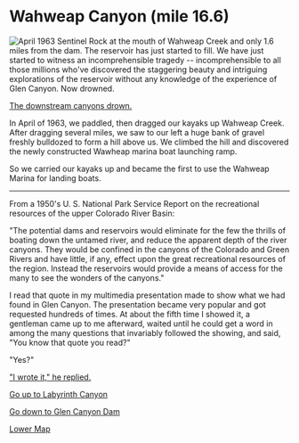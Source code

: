 # Wahweap Canyon (mile 16.6)

![**April 1963** Sentinel Rock at the mouth of Wahweap Creek and only 1.6 miles from the dam. The reservoir has just started to fill. We have just started to witness an incomprehensible tragedy -- incomprehensible to all those millions who've discovered the staggering beauty and intriguing explorations of the reservoir without any knowledge of the experience of Glen Canyon. Now drowned.](wahweap-cyn/sentinel.jpg)

[The downstream canyons drown.](lower-cyns-flooding)

In April of 1963, we paddled, then dragged our kayaks up Wahweap Creek. After dragging several miles, we saw to our left a huge bank of gravel freshly bulldozed to form a hill above us. We climbed the hill and discovered the newly constructed Wawheap marina boat launching ramp. 

So we carried our kayaks up and became the first to use the Wahweap Marina for landing boats.

---

From a 1950's U. S. National Park Service Report on the recreational resources of the upper Colorado River Basin:

"The potential dams and reservoirs would eliminate for the few the thrills of boating down the untamed river, and reduce the apparent depth of the river canyons. They would be confined in the canyons of the Colorado and Green Rivers and have little, if any, effect upon the great recreational resources of the region. Instead the reservoirs would provide a means of access for the many to see the wonders of the canyons."

I read that quote in my multimedia presentation made to show what we had found in Glen Canyon. The presentation became very popular and got requested hundreds of times. At about the fifth time I showed it, a gentleman came up to me afterward, waited until he could get a word in among the many questions that invariably followed the showing, and said, "You know that quote you read?"

"Yes?" 

["I wrote it," he replied.](http://home.pacifier.com/~ppenn/cd.html)

[Go up to Labyrinth Canyon](labyrinth-cyn)

[Go down to Glen Canyon Dam](dam)

[Lower Map](map-lower)
